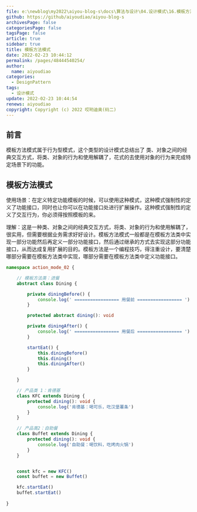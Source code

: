 ```yaml
---
file: e:\newblog\my2022\aiyou-blog-s\docs\算法与设计\04.设计模式\16.模板方法模式.md
github: https://github/aiyoudiao/aiyou-blog-s
archivesPage: false
categoriesPage: false
tagsPage: false
article: true
sidebar: true
title: 模板方法模式
date: 2022-02-23 10:44:12
permalink: /pages/48444540254/
author: 
  name: aiyoudiao
categories: 
  - DesignPattern
tags: 
  - 设计模式
update: 2022-02-23 10:44:54
renews: aiyoudiao
copyright: Copyright (c) 2022 哎哟迪奥(码二)
---
```



## 前言

模板方法模式属于行为型模式，这个类型的设计模式总结出了  类、对象之间的经典交互方式，将类、对象的行为和使用解耦了，花式的去使用对象的行为来完成特定场景下的功能。

## 模板方法模式

使用场景：在定义特定功能模板的时候，可以使用这种模式，这种模式强制性的定义了功能接口，同时也让你可以在功能接口处进行扩展操作。这种模式强制性的定义了交互行为，你必须得按照模板的来。

<!-- more -->

理解：这是一种类、对象之间的经典交互方式，将类、对象的行为和使用解耦了，很实用，但需要根据业务需求好好设计。模板方法模式一般都是在模板方法类中实现一部分功能然后再定义一部分功能接口，然后通过继承的方式去实现这部分功能接口，从而达成复用扩展的目的。模板方法是一个编程技巧，得注重设计，要清楚哪部分需要在模板方法类中实现，哪部分需要在模板方法类中定义功能接口。

```ts
namespace action_mode_02 {

    // 模板方法类：进餐
    abstract class Dining {

        private diningBefore() {
            console.log(' ================= 用餐前 ================= ')
        }

        protected abstract dining(): void

        private diningAfter() {
            console.log(' ================= 用餐后 ================= ')
        }

        startEat() {
            this.diningBefore()
            this.dining()
            this.diningAfter()
        }

    }

    // 产品类 1：肯德基
    class KFC extends Dining {
        protected dining(): void {
            console.log('肯德基：喝可乐，吃汉堡薯条')
        }
    }

    // 产品类2：自助餐
    class Buffet extends Dining {
        protected dining(): void {
            console.log('自助餐：喝饮料，吃烤肉火锅')
        }
    }


    const kfc = new KFC()
    const buffet = new Buffet()

    kfc.startEat()
    buffet.startEat()
    
}

```
